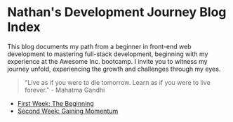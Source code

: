 # Nathan's Development Journey Blog Index

This blog documents my path from a beginner in front-end web
development to mastering full-stack development, beginning with my
experience at the Awesome Inc. bootcamp. I invite you to witness my
journey unfold, experiencing the growth and challenges through my
eyes.

> "Live as if you were to die tomorrow. Learn as if you were to live
> forever." - Mahatma Gandhi

- [First Week: The Beginning](first-week.html)
- [Second Week: Gaining Momentum](second-week.html)
